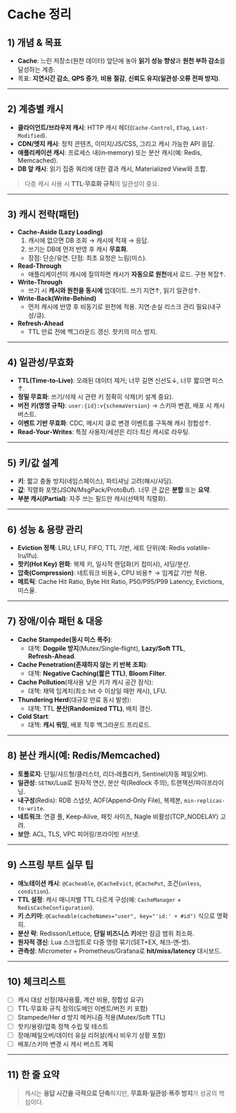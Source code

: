 # Cache 정리

## 1) 개념 & 목표
- **Cache**: 느린 저장소(원천 데이터) 앞단에 놓아 **읽기 성능 향상**과 **원천 부하 감소**를 달성하는 계층.
- 목표: **지연시간 감소**, **QPS 증가**, **비용 절감**, **신뢰도 유지(일관성·오류 전파 방지)**.

---

## 2) 계층별 캐시
- **클라이언트/브라우저 캐시**: HTTP 캐시 헤더(`Cache-Control`, `ETag`, `Last-Modified`).
- **CDN/엣지 캐시**: 정적 콘텐츠, 이미지/JS/CSS, 그리고 캐시 가능한 API 응답.
- **애플리케이션 캐시**: 프로세스 내(in‑memory) 또는 분산 캐시(예: Redis, Memcached).
- **DB 앞 캐시**: 읽기 집중 쿼리에 대한 결과 캐시, Materialized View와 조합.

> 다층 캐시 사용 시 **TTL·무효화 규칙**의 일관성이 중요.

---

## 3) 캐시 전략(패턴)
- **Cache‑Aside (Lazy Loading)**  
  1) 캐시에 없으면 DB 조회 → 캐시에 적재 → 응답.  
  2) 쓰기는 DB에 먼저 반영 후 캐시 **무효화**.  
  - 장점: 단순/유연. 단점: 최초 요청은 느림(미스).
- **Read‑Through**  
  - 애플리케이션이 캐시에 질의하면 캐시가 **자동으로 원천**에서 로드. 구현 복잡↑.
- **Write‑Through**  
  - 쓰기 시 **캐시와 원천을 동시에** 업데이트. 쓰기 지연↑, 읽기 일관성↑.
- **Write‑Back(Write‑Behind)**  
  - 먼저 캐시에 반영 후 비동기로 원천에 적용. 지연·손실 리스크 관리 필요(내구성/큐).
- **Refresh‑Ahead**  
  - TTL 만료 전에 백그라운드 갱신. 핫키의 미스 방지.

---

## 4) 일관성/무효화
- **TTL(Time‑to‑Live)**: 오래된 데이터 제거; 너무 길면 신선도↓, 너무 짧으면 미스↑.
- **정밀 무효화**: 쓰기/삭제 시 관련 키 정확히 삭제(키 설계 중요).
- **버전 키(명명 규칙)**: `user:{id}:v{schemaVersion}` → 스키마 변경, 배포 시 캐시 버스트.
- **이벤트 기반 무효화**: CDC, 메시지 큐로 변경 이벤트를 구독해 캐시 정합성↑.
- **Read‑Your‑Writes**: 특정 사용자/세션은 리더·최신 캐시로 라우팅.

---

## 5) 키/값 설계
- **키**: 짧고 충돌 방지(네임스페이스), 파티셔닝 고려(해시/샤딩).
- **값**: 직렬화 포맷(JSON/MsgPack/ProtoBuf). 너무 큰 값은 **분할** 또는 **요약**.
- **부분 캐시(Partial)**: 자주 쓰는 필드만 캐시(선택적 직렬화).

---

## 6) 성능 & 용량 관리
- **Eviction 정책**: LRU, LFU, FIFO, TTL 기반, 세트 단위(예: Redis volatile-lru/lfu).
- **핫키(Hot Key) 완화**: 복제 키, 일시적 랜덤화(키 접미사), 샤딩/분산.
- **압축(Compression)**: 네트워크 비용↓, CPU 비용↑ → 임계값 기반 적용.
- **메트릭**: Cache Hit Ratio, Byte Hit Ratio, P50/P95/P99 Latency, Evictions, 미스율.

---

## 7) 장애/이슈 패턴 & 대응
- **Cache Stampede(동시 미스 폭주)**:  
  - 대책: **Dogpile 방지**(Mutex/Single‑flight), **Lazy/Soft TTL**, **Refresh‑Ahead**.
- **Cache Penetration(존재하지 않는 키 반복 조회)**:  
  - 대책: **Negative Caching(짧은 TTL)**, **Bloom Filter**.
- **Cache Pollution**(재사용 낮은 키가 캐시 공간 잠식):  
  - 대책: 채택 임계치(최소 hit 수 이상일 때만 캐시), LFU.
- **Thundering Herd**(대규모 만료 동시 발생):  
  - 대책: TTL **분산(Randomized TTL)**, 배치 갱신.
- **Cold Start**:  
  - 대책: **캐시 워밍**, 배포 직후 백그라운드 프리로드.

---

## 8) 분산 캐시(예: Redis/Memcached)
- **토폴로지**: 단일/샤드형/클러스터, 리더‑레플리카, Sentinel(자동 페일오버).
- **일관성**: `SETNX`/Lua로 원자적 연산, 분산 락(Redlock 주의), 트랜잭션/파이프라이닝.
- **내구성**(Redis): RDB 스냅샷, AOF(Append‑Only File), 복제본, `min-replicas-to-write`.
- **네트워크**: 연결 풀, Keep‑Alive, 패킷 사이즈, Nagle 비활성(TCP_NODELAY) 고려.
- **보안**: ACL, TLS, VPC 피어링/프라이빗 서브넷.

---

## 9) 스프링 부트 실무 팁
- **애노테이션 캐시**: `@Cacheable`, `@CacheEvict`, `@CachePut`, 조건(`unless`, `condition`).  
- **TTL 설정**: 캐시 매니저별 TTL 다르게 구성(예: `CacheManager` + `RedisCacheConfiguration`).  
- **키 스키마**: `@Cacheable(cacheNames="user", key="'id:' + #id")` 식으로 명확히.  
- **분산 락**: Redisson/Lettuce, **단일 비즈니스 키**에만 잠금 범위 최소화.  
- **원자적 갱신**: Lua 스크립트로 다중 명령 묶기(SET+EX, 체크‑앤‑셋).  
- **관측성**: Micrometer + Prometheus/Grafana로 **hit/miss/latency** 대시보드.

---

## 10) 체크리스트
- [ ] 캐시 대상 선정(재사용률, 계산 비용, 정합성 요구)  
- [ ] TTL·무효화 규칙 정의(도메인 이벤트/버전 키 포함)  
- [ ] Stampede/Her d 방지 메커니즘 적용(Mutex/Soft TTL)  
- [ ] 핫키/용량/압축 정책 수립 및 테스트  
- [ ] 장애/페일오버/데이터 유실 리허설(캐시 비우기 상황 포함)  
- [ ] 배포/스키마 변경 시 캐시 버스트 계획

---

## 11) 한 줄 요약
> 캐시는 **응답 시간을 극적으로 단축**하지만, **무효화·일관성·폭주 방지**가 성공의 핵심이다.
